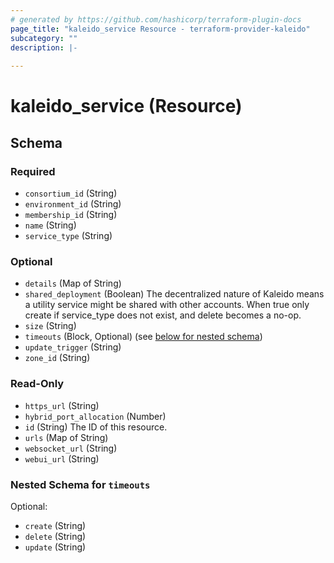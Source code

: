 ```yaml
---
# generated by https://github.com/hashicorp/terraform-plugin-docs
page_title: "kaleido_service Resource - terraform-provider-kaleido"
subcategory: ""
description: |-
  
---
```


# kaleido_service (Resource)





<!-- schema generated by tfplugindocs -->
## Schema

### Required

- `consortium_id` (String)
- `environment_id` (String)
- `membership_id` (String)
- `name` (String)
- `service_type` (String)

### Optional

- `details` (Map of String)
- `shared_deployment` (Boolean) The decentralized nature of Kaleido means a utility service might be shared with other accounts. When true only create if service_type does not exist, and delete becomes a no-op.
- `size` (String)
- `timeouts` (Block, Optional) (see [below for nested schema](#nestedblock--timeouts))
- `update_trigger` (String)
- `zone_id` (String)

### Read-Only

- `https_url` (String)
- `hybrid_port_allocation` (Number)
- `id` (String) The ID of this resource.
- `urls` (Map of String)
- `websocket_url` (String)
- `webui_url` (String)

<a id="nestedblock--timeouts"></a>
### Nested Schema for `timeouts`

Optional:

- `create` (String)
- `delete` (String)
- `update` (String)


